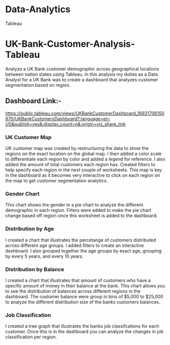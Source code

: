 # Data-Analytics
Tableau
# UK-Bank-Customer-Analysis-Tableau
Analyze a UK Bank customer demographic across geographical locations between nation states using Tableau.
In this analysis my duties as a Data Analyst for a UK Bank was to create a dashboard that analyzes customer segmentation based on region. 

## Dashboard Link:-
https://public.tableau.com/views/UKBankCustomerDashboard_16921706150870/UKBankCustomersDashboard?:language=en-US&publish=yes&:display_count=n&:origin=viz_share_link
### UK Customer Map
UK customer map was created by restructuring the data to show the regions on the exact location on the global map. I then added a color scale to differentiate each region by color and added a legend for reference. I also added the amount of total customers each region has. Created filters to help specify each region in the next couple of worksheets. This map is key in the dashboard as it becomes very interactive to click on each region on the map to get customer segmentation analytics. 

### Gender Chart
This chart shows the gender in a pie chart to analyze the different demographic in each region. Filters were added to make the pie chart change based off region once this worksheet is added to the dashboard. 

### Distribution by Age 
I created a chart that illustrates the percetange of customers distributed across different age groups. I added filters to create an interactive dashboard. I also grouped together the age groups by exact age, grouping by every 5 years, and every 10 years. 

### Distribution by Balance
I created a chart that illustrates that amount of customers who have a specific amount of money in their balance at the bank. This chart allows you to see the distribution of balances across different regions in the dashboard. The customer balance were group in bins of $5,000 to $25,000 to analyze the different distribution size of the banks customers balances. 

### Job Classification
I created a tree graph that illustrates the banks job classifcations for each customer. Once this is in the dashboard you can analyze the changes in job classification per region. 

